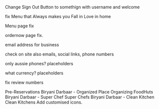 Change Sign Out Button to somethign with username and welcome

fix Menu that Always makes you
Fall in Love in home

Menu page fix

ordernow page fix. 

email address for business

check on site also emails, social links, phone numbers

only aussie phones? placeholders

what currency? placeholders

fix review numbers

Pre-Reservations
Biryani Darbaar - Organized Place
Organizing FoodHuts
Biryani Darbaar - Super Chef
Super Chefs
Biryani Darbaar - Clean Kitchen
Clean Kitchens Add customised icons. 

